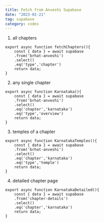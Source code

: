 ```yaml
---
title: Fetch from Anveshi Supabase
date: "2023-01-21"
tag: supabase
category: codes
---
```


1. all chapters
```
export async function fetchChapters(){
	const { data } = await supabase
	.from('brhat-anveshi')
	.select()
	.eq('type','chapter')
	return data;
}
```

2. any single chapter
```
export async function Karnataka(){
	const { data } = await supabase
	.from('brhat-anveshi')
	.select()
	.eq('chapter','karnataka')
	.eq('type','overview')
	return data;
}
```

3. temples of a chapter
```
export async function KarnatakaTemples(){
	const { data } = await supabase
	.from('brhat-anveshi')
	.select()
	.eq('chapter','karnataka')
	.eq('type','temple')
	return data;
}
```

4. detailed chapter page
```
export async function KarnatakaDetailed(){
	const { data } = await supabase
	.from('chapter-details')
	.select()
	.eq('chapter','karnataka')
	return data;
}
```


